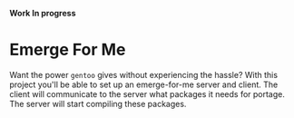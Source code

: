 **Work In progress**

# Emerge For Me
Want the power `gentoo` gives without experiencing the hassle? With this project you'll be able to set up an emerge-for-me 
server and client. The client will communicate to the server what packages it needs for portage. The server will start
compiling these packages.